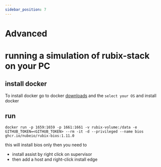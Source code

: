 ```yaml
---
sidebar_position: 7
---
```


# Advanced

# running a simulation of rubix-stack on your PC

## install docker
To install docker go to docker [downloads](https://docs.docker.com/get-docker/) and the `select your OS` and install docker

## run
```
docker run -p 1659:1659 -p 1661:1661 -v rubix-volume:/data -e GITHUB_TOKEN=<GITHUB_TOKEN> --rm -it -d --privileged --name bios ghcr.io/nubeio/rubix-bios:1.11.0
```

this will install bios only
then you need to
* install assist by right click on supervisor
* then add a host and right-click install edge